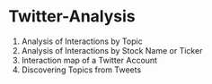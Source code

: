 # Twitter-Analysis
1. Analysis of Interactions by Topic
2. Analysis of Interactions by Stock Name or Ticker
3. Interaction map of a Twitter Account
4. Discovering Topics from Tweets
